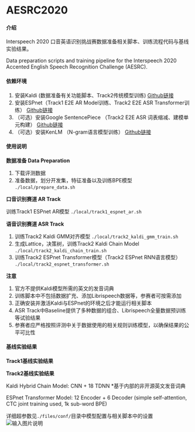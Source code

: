 # AESRC2020


#### 介绍

Interspeech 2020 口音英语识别挑战赛数据准备相关脚本、训练流程代码与基线实验结果。

Data preparation scripts and training pipeline for the Interspeech 2020 Accented English Speech Recognition Challenge (AESRC).

#### 依赖环境

1.  安装Kaldi (数据准备有关功能脚本、Track2传统模型训练) 
    [Github链接](https://github.com/kaldi-asr/kaldi)
2.  安装ESPnet（Track1 E2E AR Model训练、Track2 E2E ASR Transformer训练）
    [Github链接](https://github.com/espnet/espnet)
3.  （可选）安装Google SentencePiece （Track2 E2E ASR 词表缩减、建模单元构建）
    [Github链接](https://github.com/google/sentencepiece)
4.  （可选）安装KenLM （N-gram语言模型训练）
    [Github链接](http://https://github.com/kpu/kenlm)

#### 使用说明

 **数据准备 Data Preparation** 

1.  下载评测数据
2.  准备数据，划分开发集，特征准备以及训练BPE模型 `./local/prepare_data.sh`

 **口音识别赛道 AR Track** 

训练Track1 ESPnet AR模型 `./local/track1_espnet_ar.sh`

 **语音识别赛道 ASR Track** 

1.  训练Track2 Kaldi GMM对齐模型  `./local/track2_kaldi_gmm_train.sh`
2.  生成Lattice，决策树，训练Track2 Kaldi Chain Model  `./local/track2_kaldi_chain_train.sh`
3.  训练Track2 ESPnet Transformer模型（Track2 ESPnet RNN语言模型） `./local/track2_espnet_transformer.sh`

**注意**
1.  官方不提供Kaldi模型所需的英文的发音词典
2.  训练脚本中不包括数据扩充、添加Librispeech数据等，参赛者可按需添加
3.  正确安装并激活Kaldi与ESPnet的环境之后才能运行相关脚本
4.  ASR Track中Baseline提供了多种数据的组合、Librispeech全量数据预训练等试验结果
5.  参赛者应严格按照评测中关于数据使用的相关规则训练模型，以确保结果的公平可比性

#### 基线实验结果

**Track1基线实验结果** 

**Track2基线实验结果** 

Kaldi Hybrid Chain Model: CNN + 18 TDNN
*基于内部的非开源英文发音词典

ESPnet Transformer Model: 12 Encoder + 6 Decoder (simple self-attention, CTC joint training used, 1k sub-word BPE)

详细超参数见`./files/conf/`目录中模型配置与相关脚本中的设置
![输入图片说明](https://images.gitee.com/uploads/images/2020/0911/221502_b412b116_8055062.png "track2.png")
